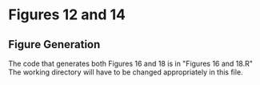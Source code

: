 # Figures 12 and 14

## Figure Generation

The code that generates both Figures 16 and 18 is in "Figures 16 and 18.R" The working directory will have to be changed appropriately in this file.
